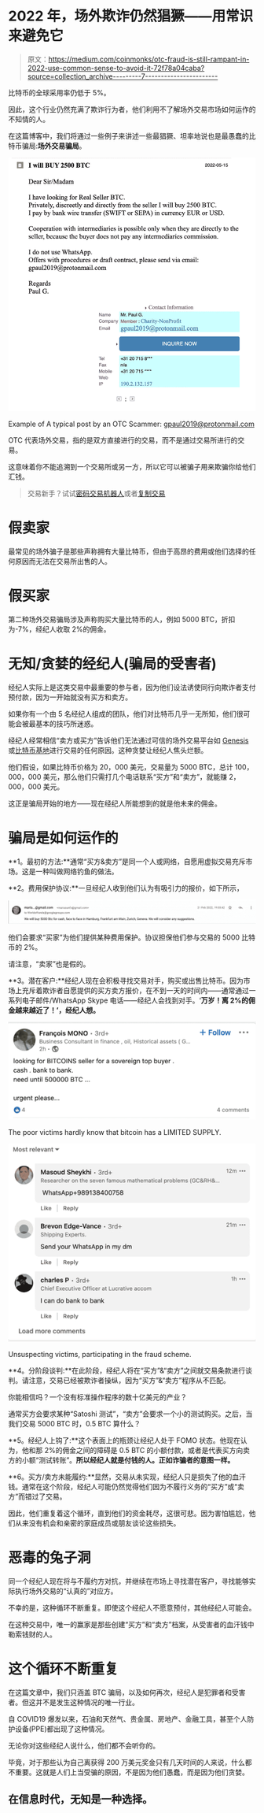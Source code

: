 # 2022 年，场外欺诈仍然猖獗——用常识来避免它

> 原文：<https://medium.com/coinmonks/otc-fraud-is-still-rampant-in-2022-use-common-sense-to-avoid-it-72f78a04caba?source=collection_archive---------7----------------------->

比特币的全球采用率仍低于 5%。

因此，这个行业仍然充满了欺诈行为者，他们利用不了解场外交易市场如何运作的不知情的人。

在这篇博客中，我们将通过一些例子来讲述一些最猖獗、坦率地说也是最愚蠢的比特币骗局:**场外交易骗局**。

![](img/fd233093218c1c652bf3fe795a607f76.png)

Example of A typical post by an OTC Scammer: [gpaul2019@protonmail.com](mailto:gpaul2019@protonmail.com)

OTC 代表场外交易，指的是双方直接进行的交易，而不是通过交易所进行的交易。

这意味着你不能追溯到一个交易所或另一方，所以它可以被骗子用来欺骗你给他们汇钱。

> 交易新手？试试[密码交易机器人](/coinmonks/crypto-trading-bot-c2ffce8acb2a)或者[复制交易](/coinmonks/top-10-crypto-copy-trading-platforms-for-beginners-d0c37c7d698c)

# 假卖家

最常见的场外骗子是那些声称拥有大量比特币，但由于高昂的费用或他们选择的任何原因而无法在交易所出售的人。

# 假买家

第二种场外交易骗局涉及声称购买大量比特币的人，例如 5000 BTC，折扣为-7%，经纪人收取 2%的佣金。

# 无知/贪婪的经纪人(骗局的受害者)

经纪人实际上是这类交易中最重要的参与者，因为他们设法诱使同行向欺诈者支付预付款，因为一开始就没有买方和卖方。

如果你有一个由 5 名经纪人组成的团队，他们对比特币几乎一无所知，他们很可能会被最基本的技巧所迷惑。

经纪人经常相信“卖方或买方”告诉他们无法通过可信的场外交易平台如 [Genesis](https://genesistrading.com/) 或[比特币基地](https://www.coinbase.com/prime)进行交易的任何原因。这种贪婪让经纪人焦头烂额。

他们假设，如果比特币价格为 20，000 美元，交易量为 5000 BTC，总计 100，000，000 美元，那么他们只需打几个电话联系“买方”和“卖方”，就能赚 2，000，000 美元。

这正是骗局开始的地方——现在经纪人所能想到的就是他未来的佣金。

# 骗局是如何运作的

**1。最初的方法:**通常“买方&卖方”是同一个人或网络，自愿用虚拟交易充斥市场。这是一种叫做网络钓鱼的做法。

**2。费用保护协议:**一旦经纪人收到他们认为有吸引力的报价，如下所示，

![](img/1ba38a9e2abc869e0ce441d01e0066a3.png)

他们会要求“买家”为他们提供某种费用保护。协议担保他们参与交易的 5000 比特币的 2%。

请注意，“卖家”也是假的。

**3。潜在客户:**经纪人现在会积极寻找交易对手，购买或出售比特币。因为市场上充斥着欺诈者自愿提供的买方卖方报价，在不到一天的时间内——通常通过一系列电子邮件/WhatsApp Skype 电话——经纪人会找到对手。‘**万岁！离 2%的佣金越来越近了！’，经纪人想。**

![](img/fe475c81cfee00f5b58a37d5b5db271e.png)

The poor victims hardly know that bitcoin has a LIMITED SUPPLY.

![](img/5e95a79d4fc37b1595ee28ee05b6a7ce.png)

Unsuspecting victims, participating in the fraud scheme.

**4。分阶段谈判:**在此阶段，经纪人将在“买方”&“卖方”之间就交易条款进行谈判。请注意，交易已经被欺诈者操纵，因为“买方”&“卖方”程序从不匹配。

你能相信吗？一个没有标准操作程序的数十亿美元的产业？

通常买方会要求某种“Satoshi 测试”，“卖方”会要求一个小的测试购买。之后，当我们交易 5000 BTC 时，0.5 BTC 算什么？

**5。经纪人上钩了:**这个表面上的瓶颈让经纪人处于 FOMO 状态。他现在认为，他和那 2%的佣金之间的障碍是 0.5 BTC 的小额付款，或者是代表买方向卖方的小额“测试转账”。**所以经纪人就是付钱的人。正如诈骗者的意图一样。**

**6。买方/卖方未能履约:**显然，交易从未实现，经纪人只是损失了他的血汗钱。通常在这个阶段，经纪人可能仍然觉得他们因为不履行义务的“买方”或“卖方”而错过了交易。

因此，他们重复着这个循环，直到他们的资金耗尽，这很可悲。因为害怕尴尬，他们从来没有机会和亲密的家庭成员或朋友谈论这些损失。

# 恶毒的兔子洞

同一个经纪人现在将与不履约方对抗，并继续在市场上寻找潜在客户，寻找能够实际执行场外交易的“认真的”对应方。

不幸的是，这种循环不断重复。即使这个经纪人不愿意预付，其他经纪人可能会。

在这种交易中，唯一的赢家是那些创建“买方”和“卖方”档案，从受害者的血汗钱中勒索钱财的人。

# 这个循环不断重复

在这篇文章中，我们只涵盖 BTC 骗局，以及如何再次，经纪人是犯罪者和受害者。但这并不是发生这种情况的唯一行业。

自 COVID19 爆发以来，石油和天然气、贵金属、房地产、金融工具，甚至个人防护设备(PPE)都出现了这种情况。

无论你对这些经纪人说什么，他们都不会听你的。

毕竟，对于那些认为自己离获得 200 万美元奖金只有几天时间的人来说，什么都不重要。这就是人们上当受骗的原因，不是因为他们愚蠢，而是因为他们贪婪。

## 在信息时代，无知是一种选择。